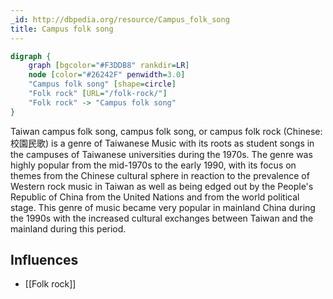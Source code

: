 ```yaml
---
_id: http://dbpedia.org/resource/Campus_folk_song
title: Campus folk song
---
```


```dot
digraph {
	graph [bgcolor="#F3DDB8" rankdir=LR]
	node [color="#26242F" penwidth=3.0]
	"Campus folk song" [shape=circle]
	"Folk rock" [URL="/folk-rock/"]
	"Folk rock" -> "Campus folk song"
}
```

Taiwan campus folk song, campus folk song, or campus folk rock (Chinese: 校園民歌) is a genre of Taiwanese Music with its roots as student songs in the campuses of Taiwanese universities during the 1970s. The genre was highly popular from the mid-1970s to the early 1990, with its focus on themes from the Chinese cultural sphere in reaction to the prevalence of Western rock music in Taiwan as well as being edged out by the People's Republic of China from the United Nations and from the world political stage. This genre of music became very popular in mainland China during the 1990s with the increased cultural exchanges between Taiwan and the mainland during this period.

## Influences
- [[Folk rock]]
